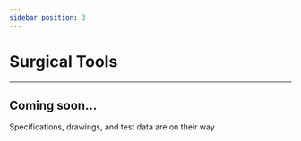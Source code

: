 ```yaml
---
sidebar_position: 3
---
```


# Surgical Tools

---

## Coming soon...

Specifications, drawings, and test data are on their way